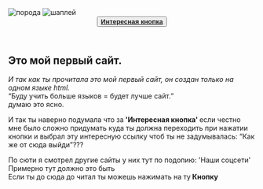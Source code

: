
<html lang="ru">
  <head>
    <meta charset="utf-8">
    <link rel="stylesheet" href="style.css">
  </head>
  <body>
    <img src="https://user-images.githubusercontent.com/62075207/76503436-f6467880-6456-11ea-9139-e2ea1786d709.jpg" alt="порода" >
    <img src="https://user-images.githubusercontent.com/62075207/76503981-db283880-6457-11ea-8bf7-9bf4d566c72d.jpg" alt="шаплей" >
    <header>
      <nav>
        <!--Ссылка на наш диолог с ксюшой-->
        <button><a href="tg://resolve?domain=@Vunigretik"><b>Интересная кнопка</b></a></button>
      </nav>
    </header>
    <main>
      <article>
          <h1>Это мой первый сайт.</h1>
        <p><i>И так как ты прочитала это мой первый сайт, он создан только на одном языке html.</i><br><q>Буду учить больше языков = будет лучше сайт.</q> <br>думаю это ясно.</p>
        <p>
          И так ты наверно подумала что за<strong> 'Интересная кнопка' </strong>если честно мне было сложно придумать куда ты должна переходить при нажатии кнопки и выбрал эту интересную ссылку чтоб ты не задумывалась: <q>Как же от сюда выйди</q>???
        </p>
      </article>
      <!-- Тут было написано: 'Тут могла быть ваша реклама'.-->
      <aside>
        По сюти я смотрел другие сайты у них тут по подопию: 'Наши соцсети' Примерно тут должно это быть
      </aside>
    </main>
    <!-- Это подвал сайта-->
    <footer>
      Если ты до сюда до читал ты можешь нажимать на ту<STRONG> Кнопку </STRONG>
    </footer>
  </body>
</html>
